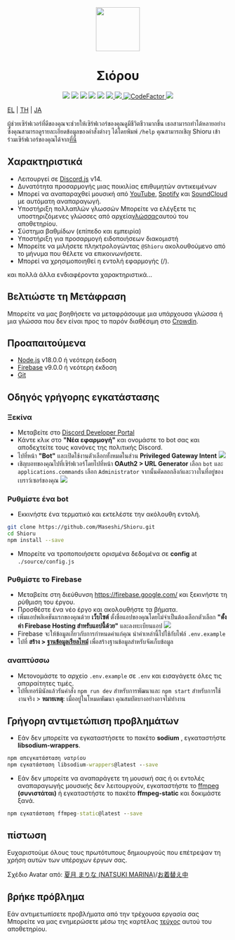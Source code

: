 <div align="center">
  <img src="https://raw.githubusercontent.com/Maseshi/Shioru/main/assets/icons/favicon-circle.png" width="100" />
  <h1>
    <strong>Σιόρου</strong>
  </h1>
  <img src="https://img.shields.io/badge/discord.js-v14-7354F6?logo=discord&logoColor=white" />
  <img src="https://img.shields.io/github/stars/Maseshi/Shioru.svg?logo=github" />
  <img src="https://img.shields.io/github/v/release/Maseshi/Shioru">
  <img src="https://img.shields.io/github/license/Maseshi/Shioru.svg?logo=github" />
  <img src="https://img.shields.io/github/last-commit/Maseshi/Shioru">
  <a title="Κατάσταση" target="_blank" href="https://shioru.statuspage.io/">
    <img src="https://img.shields.io/badge/dynamic/json?logo=google-cloud&logoColor=white&label=status&query=status.indicator&url=https%3A%2F%2Fq60yrzp0cbgg.statuspage.io%2Fapi%2Fv2%2Fstatus.json" />
  </a>
  <a title="Crowdin" target="_blank" href="https://crowdin.com/project/shioru-bot">
    <img src="https://badges.crowdin.net/shioru-bot/localized.svg">
  </a>
  <a title="CodeFactor" target="_blank" href="https://www.codefactor.io/repository/github/maseshi/shioru">
    <img src="https://www.codefactor.io/repository/github/maseshi/shioru/badge" alt="CodeFactor" />
  </a>
  <a title="Top.gg" target="_blank" href="https://top.gg/bot/704706906505347183">
    <img src="https://top.gg/api/widget/upvotes/704706906505347183.svg">
  </a>
</div>

[EL](https://github.com/Maseshi/Shioru/blob/main/documents/README.en.md) | [TH](https://github.com/Maseshi/Shioru/blob/main/documents/README.th.md) | [JA](https://github.com/Maseshi/Shioru/blob/main/documents/README.ja.md)

ผู้ช่วยเซิร์ฟเวอร์ที่ดีของคุณจะช่วยให้เซิร์ฟเวอร์ของคุณดูมีชีวิตชีวามากขึ้น เธอสามารถทำได้หลายอย่างซึ่งคุณสามารถดูรายละเอียดข้อมูลของคำสั่งต่างๆ ได้โดยพิมพ์ `/help` คุณสามารถเชิญ Shioru เข้าร่วมเซิร์ฟเวอร์ของคุณได้จาก[ที่นี่](https://discord.com/api/oauth2/authorize?client_id=704706906505347183&permissions=8&scope=applications.commands%20bot&redirect_uri=https%3A%2F%2Fshiorus.web.app%2Fthanks-you)

## Χαρακτηριστικά

- Λειτουργεί σε [Discord.js](https://discord.js.org/) v14.
- Δυνατότητα προσαρμογής μιας ποικιλίας επιθυμητών αντικειμένων
- Μπορεί να αναπαραχθεί μουσική από [YouTube](https://www.youtube.com/), [Spotify](https://www.spotify.com/) και [SoundCloud](https://soundcloud.com/) με αυτόματη αναπαραγωγή.
- Υποστήριξη πολλαπλών γλωσσών Μπορείτε να ελέγξετε τις υποστηριζόμενες γλώσσες από αρχεία[γλώσσας](https://github.com/Maseshi/shioru/blob/main/source/languages)αυτού του αποθετηρίου.
- Σύστημα βαθμίδων (επίπεδο και εμπειρία)
- Υποστήριξη για προσαρμογή ειδοποιήσεων διακομιστή
- Μπορείτε να μιλήσετε πληκτρολογώντας `@Shioru` ακολουθούμενο από το μήνυμα που θέλετε να επικοινωνήσετε.
- Μπορεί να χρησιμοποιηθεί η εντολή εφαρμογής (/).

και πολλά άλλα ενδιαφέροντα χαρακτηριστικά...

## Βελτιώστε τη Μετάφραση

Μπορείτε να μας βοηθήσετε να μεταφράσουμε μια υπάρχουσα γλώσσα ή μια γλώσσα που δεν είναι προς το παρόν διαθέσιμη στο [Crowdin](https://crowdin.com/project/shioru-bot).

## Προαπαιτούμενα

- [Node.js](https://nodejs.org/) v18.0.0 ή νεότερη έκδοση
- [Firebase](https://firebase.google.com/) v9.0.0 ή νεότερη έκδοση
- [Git](https://git-scm.com/downloads)

## Οδηγός γρήγορης εγκατάστασης

### Ξεκίνα

- Μεταβείτε στο [Discord Developer Portal](https://discord.com/developers/applications)
- Κάντε κλικ στο **"Νέα εφαρμογή"** και ονομάστε το bot σας και αποδεχτείτε τους κανόνες της πολιτικής Discord.
- ไปที่หน้า **"Bot"** และเปิดใช้งานตัวเลือกทั้งหมดในส่วน **Privileged Gateway Intent** ![](https://raw.githubusercontent.com/Maseshi/Shioru/main/assets/images/discord-developer-portal-privileged-gateway-intents.png)
- เชิญบอทของคุณไปที่เซิร์ฟเวอร์โดยไปที่หน้า **OAuth2 > URL Generator** เลือก `bot` และ `applications.commands` เลือก `Administrator` จากนั้นคัดลอกลิงก์และวางในที่อยู่ของเบราว์เซอร์ของคุณ ![](https://raw.githubusercontent.com/Maseshi/Shioru/main/assets/images/discord-developer-portal-scopes.png)

### Ρυθμίστε ένα bot

- Εκκινήστε ένα τερματικό και εκτελέστε την ακόλουθη εντολή.

```bash
git clone https://github.com/Maseshi/Shioru.git
cd Shioru
npm install --save
```

- Μπορείτε να τροποποιήσετε ορισμένα δεδομένα σε **config** at `./source/config.js`

### Ρυθμίστε το Firebase

- Μεταβείτε στη διεύθυνση https://firebase.google.com/ και ξεκινήστε τη ρύθμιση του έργου.
- Προσθέστε ένα νέο έργο και ακολουθήστε τα βήματα.
- เพิ่มแอปพลิเคชันแรกของคุณด้วย **เว็บไซต์** ตั้งชื่อแอปของคุณโดยไม่จำเป็นต้องเลือกตัวเลือก **"ตั้งค่า Firebase Hosting สำหรับแอปนี้ด้วย"** และลงทะเบียนแอป ![](https://raw.githubusercontent.com/Maseshi/Shioru/main/assets/images/firebase-setup-web-application.png)
- Firebase จะให้ข้อมูลเกี่ยวกับการกำหนดค่าแก่คุณ นำค่าเหล่านี้ไปใช้กับไฟล์ `.env.example`
- ไปที่ **สร้าง > [ฐานข้อมูลเรียลไทม์](https://console.firebase.google.com/u/0/project/_/database/data)** เพื่อสร้างฐานข้อมูลสำหรับจัดเก็บข้อมูล

### αναπτύσσω

- Μετονομάστε το αρχείο `.env.example` σε `.env` και εισαγάγετε όλες τις απαραίτητες τιμές.
- ไปที่เทอร์มินัลแล้วรันคำสั่ง `npm run dev` สำหรับการพัฒนาและ `npm start` สำหรับการใช้งานจริง > **หมายเหตุ**: เมื่ออยู่ในโหมดพัฒนา คุณสมบัตบางอย่างอาจไม่ทำงาน

## Γρήγορη αντιμετώπιση προβλημάτων

- Εάν δεν μπορείτε να εγκαταστήσετε το πακέτο **sodium** , εγκαταστήστε **libsodium-wrappers**.
```bat
npm απεγκατάσταση νατρίου
npm εγκατάσταση libsodium-wrappers@latest --save
```
- Εάν δεν μπορείτε να αναπαράγετε τη μουσική σας ή οι εντολές αναπαραγωγής μουσικής δεν λειτουργούν, εγκαταστήστε το [ffmpeg](https://ffmpeg.org/download.html) **(συνιστάται)** ή εγκαταστήστε το πακέτο **ffmpeg-static** και δοκιμάστε ξανά.
```bat
npm εγκατάσταση ffmpeg-static@latest --save
```

## πίστωση

Ευχαριστούμε όλους τους πρωτότυπους δημιουργούς που επέτρεψαν τη χρήση αυτών των υπέροχων έργων σας.

Σχέδιο Avatar από: [夏月 まりな (NATSUKI MARINA)](https://www.pixiv.net/en/users/482462)/[お着替え中](https://www.pixiv.net/en/artworks/76075098)

## βρήκε πρόβλημα

Εάν αντιμετωπίσετε προβλήματα από την τρέχουσα εργασία σας Μπορείτε να μας ενημερώσετε μέσω της καρτέλας [τεύχος](https://github.com/Maseshi/Shioru/issues) αυτού του αποθετηρίου.
